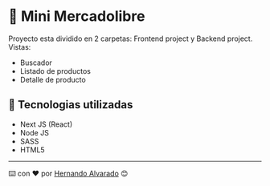 # 🚀 Mini Mercadolibre

Proyecto esta dividido en 2 carpetas: Frontend project y Backend project.
Vistas:
- Buscador
- Listado de productos
- Detalle de producto 

## 🔧 Tecnologias utilizadas

- Next JS (React)
- Node JS
- SASS
- HTML5

---
⌨️ con ❤️ por [Hernando Alvarado](https://www.linkedin.com/in/hernando-alvarado-679a53139/) 😊